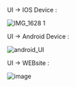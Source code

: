 UI -> IOS Device : 

![IMG_1628 1](https://github.com/user-attachments/assets/fde1a701-b258-4636-86f8-901c9da29ecb)

UI -> Android Device :

![android_UI](https://github.com/user-attachments/assets/630a18b8-89f4-4a47-9c8e-999553d29fd0)

UI -> WEBsite :

![image](https://github.com/user-attachments/assets/9345f66f-67a5-4354-9d6d-f95fa74757e2)
